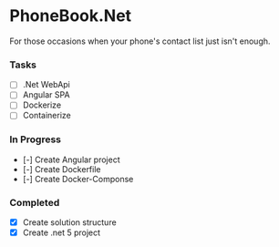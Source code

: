 # PhoneBook.Net
For those occasions when your phone's contact list just isn't enough.

### Tasks
- [ ] .Net WebApi
- [ ] Angular SPA
- [ ] Dockerize
- [ ] Containerize

### In Progress
- [-] Create Angular project
- [-] Create Dockerfile
- [-] Create Docker-Componse

### Completed
- [x] Create solution structure
- [x] Create .net 5 project